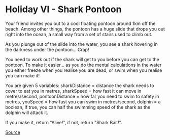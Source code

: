 # Holiday VI - Shark Pontoon

Your friend invites you out to a cool floating pontoon around 1km
off the beach. Among other things, the pontoon has a huge slide that
drops you out right into the ocean, a small way from a set of stairs
used to climb out.

As you plunge out of the slide into the water, you see a shark hovering
in the darkness under the pontoon... Crap!

You need to work out if the shark will get to you before you can get to
the pontoon. To make it easier... as you do the mental calculations in
the water you either freeze when you realise you are dead, or swim when
you realise you can make it!

You are given 5 variables: sharkDistance = distance the shark needs to
cover to eat you in metres, sharkSpeed = how fast it can move in metres/second,
pontoonDistance = how far you need to swim to safety in metres, youSpeed = how
fast you can swim in metres/second, dolphin = a boolean, if true, you can half
the swimming speed of the shark as the dolphin will attack it.

If you make it, return "Alive!", if not, return "Shark Bait!".

[Source](https://www.codewars.com/kata/57e921d8b36340f1fd000059/train/python)